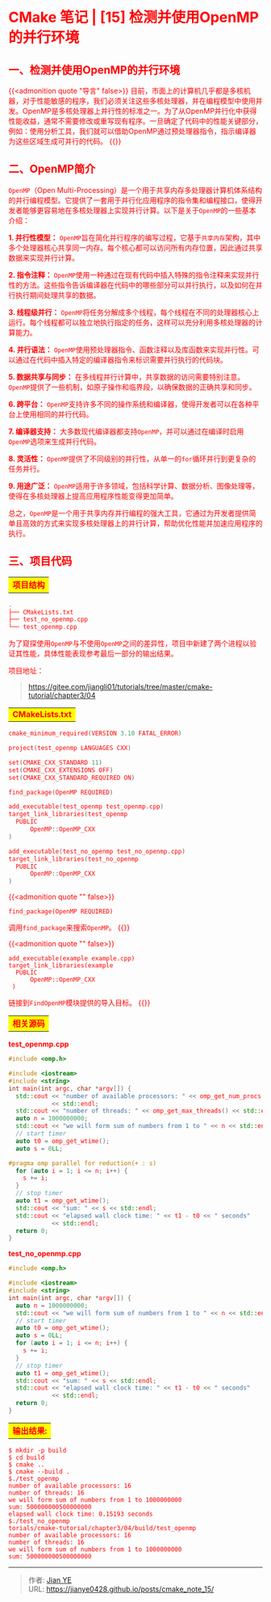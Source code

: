 # CMake 笔记 | [15] 检测并使用OpenMP的并行环境


## 一、检测并使用OpenMP的并行环境

{{<admonition quote "导言" false>}}
目前，市面上的计算机几乎都是多核机器，对于性能敏感的程序，我们必须关注这些多核处理器，并在编程模型中使用并发。OpenMP是多核处理器上并行性的标准之一。为了从OpenMP并行化中获得性能收益，通常不需要修改或重写现有程序。一旦确定了代码中的性能关键部分，例如：使用分析工具，我们就可以借助OpenMP通过预处理器指令，指示编译器为这些区域生成可并行的代码。
{{</admonition>}}


## 二、OpenMP简介

`OpenMP`（Open Multi-Processing）是一个用于共享内存多处理器计算机体系结构的并行编程模型。它提供了一套用于并行化应用程序的指令集和编程接口，使得开发者能够更容易地在多核处理器上实现并行计算。以下是关于`OpenMP`的一些基本介绍：

**1. 并行性模型：** `OpenMP`旨在简化并行程序的编写过程，它基于`共享内存`架构，其中多个处理器核心共享同一内存。每个核心都可以访问所有内存位置，因此通过共享数据来实现并行计算。

**2. 指令注释：** `OpenMP`使用一种通过在现有代码中插入特殊的指令注释来实现并行性的方法。这些指令告诉编译器在代码中的哪些部分可以并行执行，以及如何在并行执行期间处理共享的数据。

**3. 线程级并行：** `OpenMP`将任务分解成多个线程，每个线程在不同的处理器核心上运行。每个线程都可以独立地执行指定的任务，这样可以充分利用多核处理器的计算能力。

**4. 并行语法：** `OpenMP`使用预处理器指令、函数注释以及库函数来实现并行性。可以通过在代码中插入特定的编译器指令来标识需要并行执行的代码块。

**5. 数据共享与同步：** 在多线程并行计算中，共享数据的访问需要特别注意。`OpenMP`提供了一些机制，如原子操作和临界段，以确保数据的正确共享和同步。

**6. 跨平台：** `OpenMP`支持许多不同的操作系统和编译器，使得开发者可以在各种平台上使用相同的并行代码。

**7. 编译器支持：** 大多数现代编译器都支持`OpenMP`，并可以通过在编译时启用`OpenMP`选项来生成并行代码。

**8. 灵活性：** `OpenMP`提供了不同级别的并行性，从单一的`for`循环并行到更复杂的任务并行。

**9. 用途广泛：** `OpenMP`适用于许多领域，包括科学计算、数据分析、图像处理等，使得在多核处理器上提高应用程序性能变得更加简单。

总之，`OpenMP`是一个用于共享内存并行编程的强大工具，它通过为开发者提供简单且高效的方式来实现多核处理器上的并行计算，帮助优化性能并加速应用程序的执行。



## 三、项目代码

<table><body text=red><tr><td style="text-align:right;font-weight:bold" bgcolor=yellow><font size="3" color="red">项目结构</font></td></tr></body></table>

```c++
.
├── CMakeLists.txt
├── test_no_openmp.cpp
└── test_openmp.cpp
```

为了窥探使用`OpenMP`与不使用`OpenMP`之间的差异性，项目中新建了两个进程以验证其性能，具体性能表现参考最后一部分的输出结果。

项目地址：

> https://gitee.com/jiangli01/tutorials/tree/master/cmake-tutorial/chapter3/04



<table><body text=red><tr><td style="text-align:right;font-weight:bold" bgcolor=yellow><font size="3" color="red">CMakeLists.txt</font></td></tr></body></table>


```c++
cmake_minimum_required(VERSION 3.10 FATAL_ERROR)

project(test_openmp LANGUAGES CXX)

set(CMAKE_CXX_STANDARD 11)
set(CMAKE_CXX_EXTENSIONS OFF)
set(CMAKE_CXX_STANDARD_REQUIRED ON)

find_package(OpenMP REQUIRED)

add_executable(test_openmp test_openmp.cpp)
target_link_libraries(test_openmp
  PUBLIC
      OpenMP::OpenMP_CXX
)

add_executable(test_no_openmp test_no_openmp.cpp)
target_link_libraries(test_no_openmp
  PUBLIC
      OpenMP::OpenMP_CXX
)
```

{{<admonition quote "" false>}}
```
find_package(OpenMP REQUIRED)
```

调用`find_package`来搜索`OpenMP`。
{{</admonition>}}


{{<admonition quote "" false>}}
```
add_executable(example example.cpp)
target_link_libraries(example
  PUBLIC
      OpenMP::OpenMP_CXX
 )
```

链接到`FindOpenMP`模块提供的导入目标。
{{</admonition>}}



<table><body text=red><tr><td style="text-align:right;font-weight:bold" bgcolor=yellow><font size="3" color="red">相关源码</font></td></tr></body></table>


**test_openmp.cpp**

```c++
#include <omp.h>

#include <iostream>
#include <string>
int main(int argc, char *argv[]) {
  std::cout << "number of available processors: " << omp_get_num_procs()
            << std::endl;
  std::cout << "number of threads: " << omp_get_max_threads() << std::endl;
  auto n = 1000000000;
  std::cout << "we will form sum of numbers from 1 to " << n << std::endl;
  // start timer
  auto t0 = omp_get_wtime();
  auto s = 0LL;

#pragma omp parallel for reduction(+ : s)
  for (auto i = 1; i <= n; i++) {
    s += i;
  }
  // stop timer
  auto t1 = omp_get_wtime();
  std::cout << "sum: " << s << std::endl;
  std::cout << "elapsed wall clock time: " << t1 - t0 << " seconds"
            << std::endl;
  return 0;
}
```

**test_no_openmp.cpp**

```c++
#include <omp.h>

#include <iostream>
#include <string>
int main(int argc, char *argv[]) {
  auto n = 1000000000;
  std::cout << "we will form sum of numbers from 1 to " << n << std::endl;
  // start timer
  auto t0 = omp_get_wtime();
  auto s = 0LL;
  for (auto i = 1; i <= n; i++) {
    s += i;
  }
  // stop timer
  auto t1 = omp_get_wtime();
  std::cout << "sum: " << s << std::endl;
  std::cout << "elapsed wall clock time: " << t1 - t0 << " seconds"
            << std::endl;
  return 0;
}
```



<table><body text=red><tr><td style="text-align:right;font-weight:bold" bgcolor=yellow><font size="3" color="red">输出结果:</font></td></tr></body></table>


```shell
$ mkdir -p build
$ cd build
$ cmake ..
$ cmake --build .
$./test_openmp
number of available processors: 16
number of threads: 16
we will form sum of numbers from 1 to 1000000000
sum: 500000000500000000
elapsed wall clock time: 0.15193 seconds
$./test_no_openmp
torials/cmake-tutorial/chapter3/04/build/test_openmp
number of available processors: 16
number of threads: 16
we will form sum of numbers from 1 to 1000000000
sum: 500000000500000000
```


---

> 作者: [Jian YE](https://github.com/jianye0428)  
> URL: https://jianye0428.github.io/posts/cmake_note_15/  

